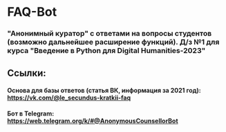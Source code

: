 # FAQ-Bot
### "Анонимный куратор" с ответами на вопросы студентов (возможно дальнейшее расширение функций). Д/з №1 для курса "Введение в Python для Digital Humanities-2023"

## Ссылки:
#### Основа для базы ответов (статья ВК, информация за 2021 год): https://vk.com/@le_secundus-kratkii-faq
#### Бот в Telegram: https://web.telegram.org/k/#@AnonymousCounsellorBot
